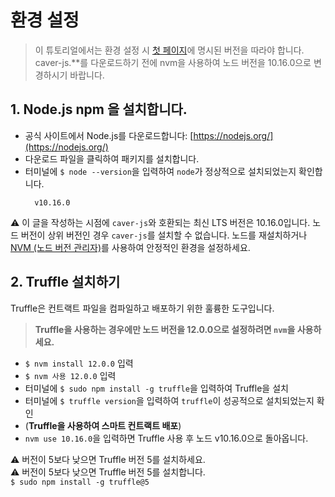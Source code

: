 # 환경 설정

> 이 튜토리얼에서는 환경 설정 시 [첫 페이지](klaystagram.md#testing-environment)에 명시된 버전을 따라야 합니다. caver-js.\*\*를 다운로드하기 전에 nvm을 사용하여 노드 버전을 10.16.0으로 변경하시기 바랍니다.

## 1. Node.js npm <a id="1-install-node-js-npm"></a>을 설치합니다.

- 공식 사이트에서 Node.js를 다운로드합니다: [https://nodejs.org/](https://nodejs.org/)
- 다운로드 파일을 클릭하여 패키지를 설치합니다.
- 터미널에 `$ node --version`을 입력하여 `node`가 정상적으로 설치되었는지 확인합니다.
  ```
    v10.16.0
  ```

⚠ 이 글을 작성하는 시점에 `caver-js`와 호환되는 최신 LTS 버전은 10.16.0입니다. 노드 버전이 상위 버전인 경우 `caver-js`를 설치할 수 없습니다. 노드를 재설치하거나 [NVM (노드 버전 관리자)](https://github.com/nvm-sh/nvm)를 사용하여 안정적인 환경을 설정하세요.

## 2. Truffle 설치하기 <a id="2-install-truffle"></a>

Truffle은 컨트랙트 파일을 컴파일하고 배포하기 위한 훌륭한 도구입니다.

> **Truffle을 사용하는 경우에만 노드 버전을 12.0.0으로 설정하려면 `nvm`을 사용하세요.**

- `$ nvm install 12.0.0` 입력
- `$ nvm 사용 12.0.0` 입력
- 터미널에 `$ sudo npm install -g truffle`을 입력하여 Truffle을 설치
- 터미널에 `$ truffle version`을 입력하여 `truffle`이 성공적으로 설치되었는지 확인
- (**Truffle을 사용하여 스마트 컨트랙트 배포**)
- `nvm use 10.16.0`을 입력하면 Truffle 사용 후 노드 v10.16.0으로 돌아옵니다.

⚠ 버전이 5보다 낮으면 Truffle 버전 5를 설치하세요.\
⚠ 버전이 5보다 낮으면 Truffle 버전 5를 설치합니다.\
`$ sudo npm install -g truffle@5`
